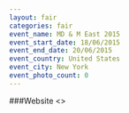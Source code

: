 ```yaml
---
layout: fair
categories: fair
event_name: MD & M East 2015
event_start_date: 18/06/2015
event_end_date: 20/06/2015
event_country: United States
event_city: New York
event_photo_count: 0
---
```


###Website
<>